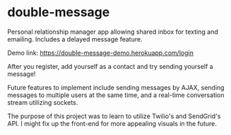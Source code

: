 # double-message
Personal relationship manager app allowing shared inbox for texting and emailing. Includes a delayed message feature.

Demo link:
https://double-message-demo.herokuapp.com/login

After you register, add yourself as a contact and try sending yourself a message!

Future features to implement include sending messages by AJAX, sending messages to multiple users at the same time, and a real-time conversation stream utilizing sockets.

The purpose of this project was to learn to utilize Twilio's and SendGrid's API. I might fix up the front-end for more appealing visuals in the future.
